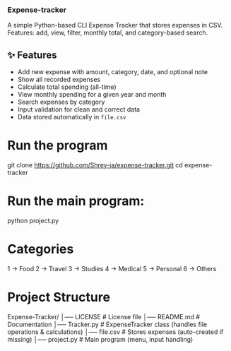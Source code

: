 ### Expense-tracker
A simple Python-based CLI Expense Tracker that stores expenses in CSV. Features: add, view, filter, monthly total, and category-based search.
## ✨ Features
- Add new expense with amount, category, date, and optional note  
- Show all recorded expenses  
- Calculate total spending (all-time)  
- View monthly spending for a given year and month  
- Search expenses by category  
- Input validation for clean and correct data  
- Data stored automatically in `file.csv`
# Run the program  
git clone https://github.com/Shrey-ja/expense-tracker.git
cd expense-tracker
# Run the main program:
python project.py
# Categories
1 → Food
2 → Travel
3 → Studies
4 → Medical
5 → Personal
6 → Others
# Project Structure
Expense-Tracker/
│── LICENSE        # License file
│── README.md      # Documentation
│── Tracker.py     # ExpenseTracker class (handles file operations & calculations)
│── file.csv       # Stores expenses (auto-created if missing)
│── project.py     # Main program (menu, input handling)
